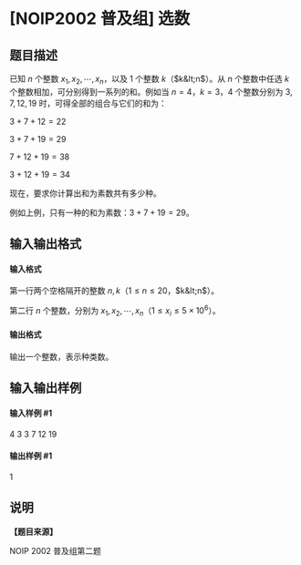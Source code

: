 
# [NOIP2002 普及组] 选数
## 题目描述
已知 $n$ 个整数 $x_1,x_2,\cdots,x_n$，以及 $1$ 个整数 $k$（$k&lt;n$）。从 $n$ 个整数中任选 $k$ 个整数相加，可分别得到一系列的和。例如当 $n=4$，$k=3$，$4$ 个整数分别为 $3,7,12,19$ 时，可得全部的组合与它们的和为：

$3+7+12=22$

$3+7+19=29$

$7+12+19=38$

$3+12+19=34$

现在，要求你计算出和为素数共有多少种。

例如上例，只有一种的和为素数：$3+7+19=29$。
## 输入输出格式
#### 输入格式

第一行两个空格隔开的整数 $n,k$（$1 \le n \le 20$，$k&lt;n$）。

第二行 $n$ 个整数，分别为 $x_1,x_2,\cdots,x_n$（$1 \le x_i \le 5\times 10^6$）。

#### 输出格式

输出一个整数，表示种类数。
## 输入输出样例
#### 输入样例 #1
4 3
3 7 12 19

#### 输出样例 #1
1

## 说明
**【题目来源】**

NOIP 2002 普及组第二题
